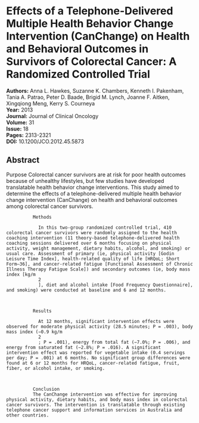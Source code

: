 # Effects of a Telephone-Delivered Multiple Health Behavior Change Intervention (CanChange) on Health and Behavioral Outcomes in Survivors of Colorectal Cancer: A Randomized Controlled Trial

**Authors:** Anna L. Hawkes, Suzanne K. Chambers, Kenneth I. Pakenham, Tania A. Patrao, Peter D. Baade, Brigid M. Lynch, Joanne F. Aitken, Xingqiong Meng, Kerry S. Courneya  
**Year:** 2013  
**Journal:** Journal of Clinical Oncology  
**Volume:** 31  
**Issue:** 18  
**Pages:** 2313-2321  
**DOI:** 10.1200/JCO.2012.45.5873  

## Abstract
Purpose
              Colorectal cancer survivors are at risk for poor health outcomes because of unhealthy lifestyles, but few studies have developed translatable health behavior change interventions. This study aimed to determine the effects of a telephone-delivered multiple health behavior change intervention (CanChange) on health and behavioral outcomes among colorectal cancer survivors.
            
            
              Methods
              
                In this two-group randomized controlled trial, 410 colorectal cancer survivors were randomly assigned to the health coaching intervention (11 theory-based telephone-delivered health coaching sessions delivered over 6 months focusing on physical activity, weight management, dietary habits, alcohol, and smoking) or usual care. Assessment of primary (ie, physical activity [Godin Leisure Time Index], health-related quality of life [HRQoL; Short Form–36], and cancer-related fatigue [Functional Assessment of Chronic Illness Therapy Fatigue Scale]) and secondary outcomes (ie, body mass index [kg/m
                2
                ], diet and alcohol intake [Food Frequency Questionnaire], and smoking) were conducted at baseline and 6 and 12 months.
              
            
            
              Results
              
                At 12 months, significant intervention effects were observed for moderate physical activity (28.5 minutes; P = .003), body mass index (−0.9 kg/m
                2
                ; P = .001), energy from total fat (−7.0%; P = .006), and energy from saturated fat (−2.8%; P = .016). A significant intervention effect was reported for vegetable intake (0.4 servings per day; P = .001) at 6 months. No significant group differences were found at 6 or 12 months for HRQoL, cancer-related fatigue, fruit, fiber, or alcohol intake, or smoking.
              
            
            
              Conclusion
              The CanChange intervention was effective for improving physical activity, dietary habits, and body mass index in colorectal cancer survivors. The intervention is translatable through existing telephone cancer support and information services in Australia and other countries.

